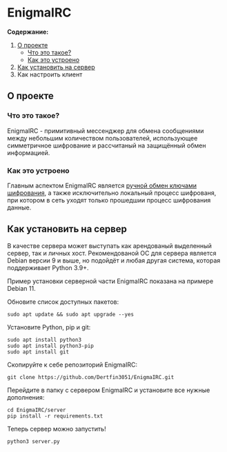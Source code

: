 # EnigmaIRC
**Содержание:**
1. [О проекте](#p1)
    - [Что это такое?](#p1_1)
    - [Как это устроено](#p1_2)
2. [Как установить на сервер](#p2)
3. Как настроить клиент

<h2 id="p1">О проекте</h2>
<h3 id="p1_1">Что это такое?</h3>
EnigmaIRC - примитивный мессенджер для обмена сообщениями между небольшим количеством пользователей, использующее симметричное шифрование и рассчитаный на защищённый обмен информацией.

<h3 id="p1_2">Как это устроено</h3>
Главным аспектом EnigmaIRC является <u>ручной обмен ключами шифрования</u>, а также исключительно локальный процесс шифрованя, при котором в сеть уходят только прошедшии процесс шифрования данные.

<h2 id="p2">Как установить на сервер</h2>
В качестве сервера может выступать как арендованый выделенный сервер, так и личных хост. Рекомендованой ОС для сервера является Debian версии 9 и выше, но подойдёт и любая другая система, которая поддерживает Python 3.9+.

Пример установки серверной части EnigmaIRC показана на примере Debian 11.

Обновите список доступных пакетов:

`sudo apt update && sudo apt upgrade --yes`

Установите Python, pip и git:

```
sudo apt install python3
sudo apt install python3-pip
sudo apt install git
```

Скопируйте к себе репозиторий EnigmaIRC:

```
git clone https://github.com/Dertfin3051/EnigmaIRC.git
```

Перейдите в папку с сервером EnigmaIRC и установите все нужные дополнения:

```
cd EnigmaIRC/server
pip install -r requirements.txt
```

Теперь сервер можно запустить!

```
python3 server.py
```